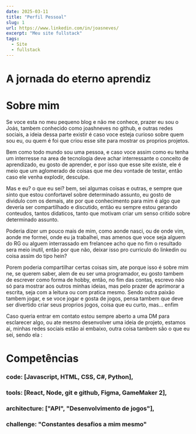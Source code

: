 ```yaml
---
date: 2025-03-11
title: "Perfil Pessoal"
slug: 1
url: https://www.linkedin.com/in/joasneves/
excerpt: "Meu site fullstack"
tags:
  - Site
  - fullstack
---
```


# A jornada do eterno aprendiz

# Sobre mim

Se voce esta no meu pequeno blog e não me conhece, prazer eu sou o Joás, tambem conhecido como joashneves no github, e outras redes sociais, a ideia dessa parte existir é caso voce esteja
curioso sobre quem sou eu, ou quem é foi que criou esse site para mostrar os proprios projetos.

Bem como todo mundo sou uma pessoa, e caso voce assim como eu tenha um interresse na area de tecnologia deve achar interressante o conceito de aprendizado, eu gosto de aprender, e por isso que
esse site existe, ele é meio que um aglomerado de coisas que me deu vontade de testar, então caso ele venha explodir, desculpe.

Mas e eu? o que eu sei? bem, sei algumas coisas e outras, e sempre que sinto que estou confortavel sobre determinado assunto, eu gosto de dividulo com os demais, ate por que conhecimento para mim é algo que deveria ser compartilhado e discutido, então eu sempre estou gerando conteudos, tantos didaticos, tanto que motivam criar um senso critido sobre determinado assunto.

Poderia dizer um pouco mais de mim, como aonde nasci, ou de onde vim, aonde me formei, onde eu ja trabalhei, mas amenos que voce seja alguem do RG ou alguem interrassado em frelancee acho que no fim o resultado sera meio inutil, então por que não, deixar isso pro curriculo do linkedin ou coisa assim do tipo hein?

Porem poderia compartilhar certas coisas sim, ate porque isso é sobre mim ne, se querem saber, alem de eu ser uma programador, eu gosto tambem de escrever como forma de hobby, então, no fim das contas, escrevo não só para mostrar aos outros minhas ideias, mas pelo prazer de aprimorar a escrita, seja com a leitura ou com pratica mesmo. Sendo outra paixão tambem jogar, e se voce jogar e gosta de jogos, pensa tambem que deve ser divertido criar seus proprios jogos, coisa que eu curto, mas... enfim

Caso queria entrar em contato estou sempre aberto a uma DM para esclarecer algo, ou ate mesmo desenvolver uma ideia de projeto, estamos ai, minhas redes sociais estão ai embaixo, outra coisa tambem são o que eu sei, sendo ela : 

# Competências
  
###  code: [Javascript, HTML, CSS, C#, Python],
###  tools: [React, Node, git e github, Figma, GameMaker 2],
###  architecture: ["API", "Desenvolvimento de jogos"],
### challenge: "Constantes desafios a mim mesmo"
